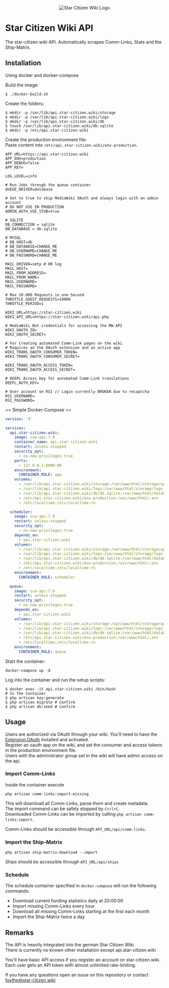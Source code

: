 <p align="center">
<img src="https://star-citizen.wiki/images/thumb/e/ef/Star_Citizen_Wiki_Logo.png/157px-Star_Citizen_Wiki_Logo.png?794c2" alt="Star Citizen Wiki Logo" />
</p>

# Star Citizen Wiki API

The star-citizen.wiki API. Automatically scrapes Comm-Links, Stats and the Ship-Matrix.

## Installation
Using docker and docker-compose

Build the image:
```shell script
$ ./docker-build.sh
```

Create the folders:
```shell script
$ mkdir -p /var/lib/api.star-citizen.wiki/storage
$ mkdir -p /var/lib/api.star-citizen.wiki/logs
$ mkdir -p /var/lib/api.star-citizen.wiki/db
$ touch /var/lib/api.star-citizen.wiki/db.sqlite
$ mkdir -p /etc/api.star-citizen.wiki
```

Create the production environment file:  
Paste content into `/etc/api.star-citizen.wiki/env-production`.
```env
APP_URL=https://api.star-citizen.wiki
APP_ENV=production
APP_DEBUG=false
APP_KEY=

LOG_LEVEL=info

# Run Jobs through the queue container
QUEUE_DRIVER=database

# Set to true to skip MediaWiki OAuth and always login with an admin account
# DO NOT USE IN PRODUCTION
ADMIN_AUTH_USE_STUB=true

# SQLITE
DB_CONNECTION = sqlite
DB_DATABASE = db.sqlite

# MYSQL
# DB_HOST=db
# DB_DATABASE=CHANGE_ME
# DB_USERNAME=CHANGE_ME
# DB_PASSWORD=CHANGE_ME

MAIL_DRIVER=smtp # OR log
MAIL_HOST=
MAIL_FROM_ADDRESS=
MAIL_FROM_NAME=
MAIL_USERNAME=
MAIL_PASSWORD=

# Max 10.000 Requests in one Second
THROTTLE_GUEST_REQUESTS=10000
THROTTLE_PERIOD=1

WIKI_URL=https://star-citizen.wiki
WIKI_API_URL=https://star-citizen.wiki/api.php

# MediaWiki Bot credentials for accessing the MW API
WIKI_OAUTH_ID=
WIKI_OAUTH_SECRET=

# For Creating automated Comm-Link pages on the wiki
# Requires an the OAuth extension and an active app 
WIKI_TRANS_OAUTH_CONSUMER_TOKEN=
WIKI_TRANS_OAUTH_CONSUMER_SECRET=

WIKI_TRANS_OAUTH_ACCESS_TOKEN=
WIKI_TRANS_OAUTH_ACCESS_SECRET=

# DEEPL Access key for automated Comm-Link translations
DEEPL_AUTH_KEY=

# User account on RSI // Login currently BROKEN due to recaptcha
RSI_USERNAME=
RSI_PASSWORD=

```

== Simple Docker-Compose ==
```yaml
version: '3'

services:
  api.star-citizen.wiki:
    image: scw-api:7.0
    container_name: api.star-citizen.wiki
    restart: unless-stopped
    security_opt:
      - no-new-privileges:true
    ports:
      - 127.0.0.1:8000:80
    environment:
      CONTAINER_ROLE: app
    volumes:
      - /var/lib/api.star-citizen.wiki/storage:/var/www/html/storage/app
      - /var/lib/api.star-citizen.wiki/logs:/var/www/html/storage/logs
      - /var/lib/api.star-citizen.wiki/db/db.sqlite:/var/www/html/database/db.sqlite
      - /etc/api.star-citizen.wiki/env-production:/var/www/html/.env
      - /etc/localtime:/etc/localtime:ro

  scheduler:
    image: scw-api:7.0
    restart: unless-stopped
    security_opt:
      - no-new-privileges:true
    depends_on:
      - api.star-citizen.wiki
    volumes:
      - /var/lib/api.star-citizen.wiki/storage:/var/www/html/storage/app
      - /var/lib/api.star-citizen.wiki/logs:/var/www/html/storage/logs
      - /var/lib/api.star-citizen.wiki/db/db.sqlite:/var/www/html/database/db.sqlite
      - /etc/api.star-citizen.wiki/env-production:/var/www/html/.env
      - /etc/localtime:/etc/localtime:ro
    environment:
      CONTAINER_ROLE: scheduler

  queue:
    image: scw-api:7.0
    restart: unless-stopped
    security_opt:
      - no-new-privileges:true
    depends_on:
      - api.star-citizen.wiki
    volumes:
      - /var/lib/api.star-citizen.wiki/storage:/var/www/html/storage/app
      - /var/lib/api.star-citizen.wiki/logs:/var/www/html/storage/logs
      - /var/lib/api.star-citizen.wiki/db/db.sqlite:/var/www/html/database/db.sqlite
      - /etc/api.star-citizen.wiki/env-production:/var/www/html/.env
      - /etc/localtime:/etc/localtime:ro
    environment:
      CONTAINER_ROLE: queue

```

Start the container:
```shell script
docker-compose up -d
```

Log into the container and run the setup scripts:
```shell script
$ docker exec -it api.star-citizen.wiki /bin/bash
# In the Container
$ php artisan key:generate
$ php artisan migrate # Confirm
$ php artisan db:seed # Confirm

```

## Usage
Users are authorized via OAuth through your wiki. 
You'll need to have the [Extension:OAuth](https://www.mediawiki.org/wiki/Extension:OAuth) installed and activated.  
Register an oauth app on the wiki, and set the consumer and access tokens in the production environment file.  
Users with the administrator group set in the wiki will have admin access on the api.

### Import Comm-Links
Inside the container execute
```shell script
php artisan comm-links:import-missing
```
This will download all Comm-Links, parse them and create metadata.  
The import command can be safely stopped by `Ctrl+C`.  
Downloaded Comm-Links can be imported by calling `php artisan comm-links:import`.

Comm-Links should be accessible through `API_URL/api/comm-links`.

### Import the Ship-Matrix
```shell script
php artisan ship-matrix:download --import
```

Ships should be accessible through `API_URL/api/ships`

### Schedule
The schedule container specified in `docker-compose` will run the following commands:

- Download current funding statistics daily at 20:00:00
- Import missing Comm-Links every hour
- Download all missing Comm-Links starting at the first each month
- Import the Ship-Matrix twice a day

## Remarks
The API is heavily integrated into the german Star Citizen Wiki.  
There is currently no known other installation except api.star-citizen.wiki

You'll have basic API access if you register an account on star-citizen.wiki. Each user gets an API token with almost unlimited rate-limiting.

If you have any questions open an issue on this repository or contact foxftw@star-citizen.wiki 